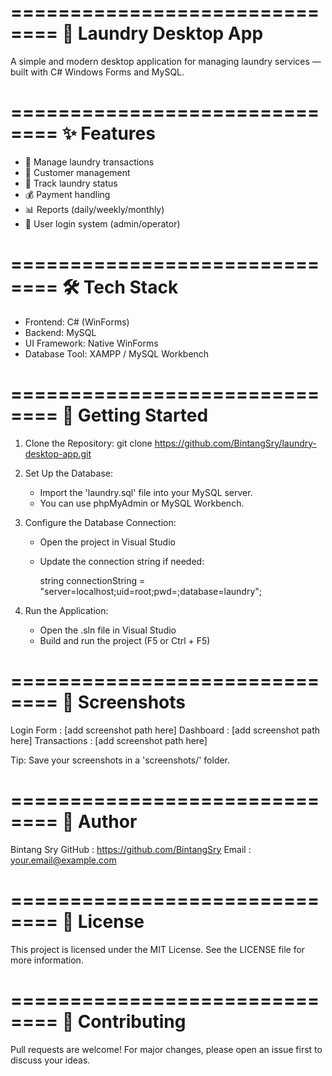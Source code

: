 ==============================
🧺 Laundry Desktop App
==============================

A simple and modern desktop application for managing laundry services — built with C# Windows Forms and MySQL.

==============================
✨ Features
==============================
- 🧾 Manage laundry transactions
- 👤 Customer management
- 👕 Track laundry status
- 💰 Payment handling
- 📊 Reports (daily/weekly/monthly)
- 🔐 User login system (admin/operator)

==============================
🛠️ Tech Stack
==============================
- Frontend: C# (WinForms)
- Backend: MySQL
- UI Framework: Native WinForms
- Database Tool: XAMPP / MySQL Workbench

==============================
🚀 Getting Started
==============================

1. Clone the Repository:
   git clone https://github.com/BintangSry/laundry-desktop-app.git

2. Set Up the Database:
   - Import the 'laundry.sql' file into your MySQL server.
   - You can use phpMyAdmin or MySQL Workbench.

3. Configure the Database Connection:
   - Open the project in Visual Studio
   - Update the connection string if needed:

     string connectionString = "server=localhost;uid=root;pwd=;database=laundry";

4. Run the Application:
   - Open the .sln file in Visual Studio
   - Build and run the project (F5 or Ctrl + F5)

==============================
📸 Screenshots
==============================
Login Form       : [add screenshot path here]
Dashboard        : [add screenshot path here]
Transactions     : [add screenshot path here]

Tip: Save your screenshots in a 'screenshots/' folder.

==============================
👤 Author
==============================
Bintang Sry
GitHub : https://github.com/BintangSry
Email  : your.email@example.com

==============================
📄 License
==============================
This project is licensed under the MIT License.
See the LICENSE file for more information.

==============================
🙌 Contributing
==============================
Pull requests are welcome!
For major changes, please open an issue first to discuss your ideas.
